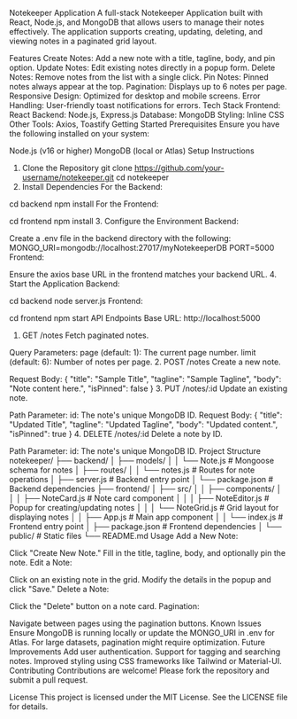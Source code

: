 Notekeeper Application
A full-stack Notekeeper Application built with React, Node.js, and MongoDB that allows users to manage their notes effectively. The application supports creating, updating, deleting, and viewing notes in a paginated grid layout.

Features
Create Notes: Add a new note with a title, tagline, body, and pin option.
Update Notes: Edit existing notes directly in a popup form.
Delete Notes: Remove notes from the list with a single click.
Pin Notes: Pinned notes always appear at the top.
Pagination: Displays up to 6 notes per page.
Responsive Design: Optimized for desktop and mobile screens.
Error Handling: User-friendly toast notifications for errors.
Tech Stack
Frontend: React
Backend: Node.js, Express.js
Database: MongoDB
Styling: Inline CSS
Other Tools: Axios, Toastify
Getting Started
Prerequisites
Ensure you have the following installed on your system:

Node.js (v16 or higher)
MongoDB (local or Atlas)
Setup Instructions
1. Clone the Repository
git clone https://github.com/your-username/notekeeper.git
cd notekeeper
2. Install Dependencies
For the Backend:

cd backend
npm install
For the Frontend:

cd frontend
npm install
3. Configure the Environment
Backend:

Create a .env file in the backend directory with the following:
MONGO_URI=mongodb://localhost:27017/myNotekeeperDB
PORT=5000
Frontend:

Ensure the axios base URL in the frontend matches your backend URL.
4. Start the Application
Backend:

cd backend
node server.js
Frontend:

cd frontend
npm start
API Endpoints
Base URL: http://localhost:5000
1. GET /notes
Fetch paginated notes.

Query Parameters:
page (default: 1): The current page number.
limit (default: 6): Number of notes per page.
2. POST /notes
Create a new note.

Request Body:
{
  "title": "Sample Title",
  "tagline": "Sample Tagline",
  "body": "Note content here.",
  "isPinned": false
}
3. PUT /notes/:id
Update an existing note.

Path Parameter:
id: The note's unique MongoDB ID.
Request Body:
{
  "title": "Updated Title",
  "tagline": "Updated Tagline",
  "body": "Updated content.",
  "isPinned": true
}
4. DELETE /notes/:id
Delete a note by ID.

Path Parameter:
id: The note's unique MongoDB ID.
Project Structure
notekeeper/
├── backend/
│   ├── models/
│   │   └── Note.js       # Mongoose schema for notes
│   ├── routes/
│   │   └── notes.js      # Routes for note operations
│   ├── server.js         # Backend entry point
│   └── package.json      # Backend dependencies
├── frontend/
│   ├── src/
│   │   ├── components/
│   │   │   ├── NoteCard.js       # Note card component
│   │   │   ├── NoteEditor.js     # Popup for creating/updating notes
│   │   │   └── NoteGrid.js       # Grid layout for displaying notes
│   │   ├── App.js                # Main app component
│   │   └── index.js              # Frontend entry point
│   ├── package.json              # Frontend dependencies
│   └── public/                   # Static files
└── README.md
Usage
Add a New Note:

Click "Create New Note."
Fill in the title, tagline, body, and optionally pin the note.
Edit a Note:

Click on an existing note in the grid.
Modify the details in the popup and click "Save."
Delete a Note:

Click the "Delete" button on a note card.
Pagination:

Navigate between pages using the pagination buttons.
Known Issues
Ensure MongoDB is running locally or update the MONGO_URI in .env for Atlas.
For large datasets, pagination might require optimization.
Future Improvements
Add user authentication.
Support for tagging and searching notes.
Improved styling using CSS frameworks like Tailwind or Material-UI.
Contributing
Contributions are welcome! Please fork the repository and submit a pull request.

License
This project is licensed under the MIT License. See the LICENSE file for details.
